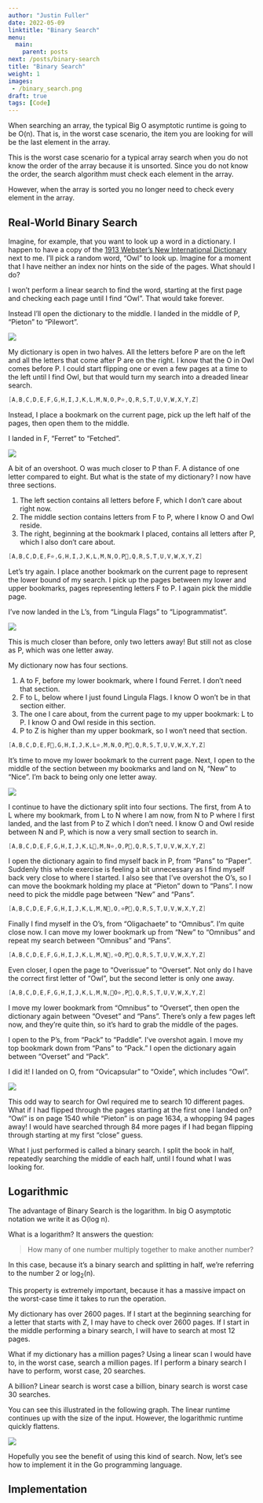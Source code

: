 ```yaml
---
author: "Justin Fuller"
date: 2022-05-09
linktitle: "Binary Search"
menu:
  main:
    parent: posts
next: /posts/binary-search
title: "Binary Search"
weight: 1
images:
 - /binary_search.png
draft: true
tags: [Code]
--- 
```


When searching an array, the typical Big O asymptotic runtime is going to be O(n). That is, in the worst case scenario, the item you are looking for will be the last element in the array. 

<!--more-->

This is the worst case scenario for a typical array search when you do not know the order of the array because it is unsorted. Since you do not know the order, the search algorithm must check each element in the array.

However, when the array is sorted you no longer need to check every element in the array. 

## Real-World Binary Search
Imagine, for example, that you want to look up a word in a dictionary. I happen to have a copy of the [1913 Webster’s New International Dictionary](https://jsomers.net/blog/dictionary) next to me. I’ll pick a random word, “Owl” to look up. Imagine for a moment that I have neither an index nor hints on the side of the pages. What should I do?

I won’t perform a linear search to find the word, starting at the first page and checking each page until I find “Owl”. That would take forever.

Instead I’ll open the dictionary to the middle. I landed in the middle of P, “Pieton” to “Pilewort”. 

![](/binary_search/1.png)

My dictionary is open in two halves. All the letters before P are on the left and all the letters that come after P are on the right. I know that the O in Owl comes before P. I could start flipping one or even a few pages at a time to the left until I find Owl, but that would turn my search into a dreaded linear search.

```go
[A,B,C,D,E,F,G,H,I,J,K,L,M,N,O,P⭐,Q,R,S,T,U,V,W,X,Y,Z]
```

Instead, I place a bookmark on the current page, pick up the left half of the pages, then open them to the middle.

I landed in F, “Ferret” to “Fetched”. 

![](/binary_search/2.png)

A bit of an overshoot. O was much closer to P than F. A distance of one letter compared to eight. But what is the state of my dictionary? I now have three sections. 

1. The left section contains all letters before F, which I don’t care about right now. 
2. The middle section contains letters from F to P, where I know O and Owl reside.
3. The right, beginning at the bookmark I placed, contains all letters after P, which I also don’t care about.

```go
[A,B,C,D,E,F⭐,G,H,I,J,K,L,M,N,O,P🔖,Q,R,S,T,U,V,W,X,Y,Z]
```

Let’s try again. I place another bookmark on the current page to represent the lower bound of my search. I pick up the pages between my lower and upper bookmarks, pages representing letters F to P. I again pick the middle page.

I’ve now landed in the L’s, from “Lingula Flags” to “Lipogrammatist”. 

![](/binary_search/3.png)

This is much closer than before, only two letters away! But still not as close as P, which was one letter away. 

My dictionary now has four sections. 

1. A to F, before my lower bookmark, where I found Ferret. I don’t need that section. 
2. F to L, below where I just found Lingula Flags. I know O won’t be in that section either. 
3. The one I care about, from the current page to my upper bookmark: L to P. I know O and Owl reside in this section.
4. P to Z is higher than my upper bookmark, so I won’t need that section. 

```go
[A,B,C,D,E,F🔖,G,H,I,J,K,L⭐,M,N,O,P🔖,Q,R,S,T,U,V,W,X,Y,Z]
```

It’s time to move my lower bookmark to the current page. Next, I open to the middle of the section between my bookmarks and land on N, “New” to “Nice”. I’m back to being only one letter away.

![](/binary_search/4.png)

I continue to have the dictionary split into four sections. The first, from A to L where my bookmark, from L to N where I am now, from N to P where I first landed, and the last from P to Z which I don’t need. I know O and Owl reside between N and P, which is now a very small section to search in.

```go
[A,B,C,D,E,F,G,H,I,J,K,L🔖,M,N⭐,O,P🔖,Q,R,S,T,U,V,W,X,Y,Z]
```

I open the dictionary again to find myself back in P, from “Pans” to “Paper”. Suddenly this whole exercise is feeling a bit unnecessary as I find myself back very close to where I started. I also see that I’ve overshot the O’s, so I can move the bookmark holding my place at “Pieton” down to “Pans”. I now need to pick the middle page between “New” and “Pans”. 

```go
[A,B,C,D,E,F,G,H,I,J,K,L,M,N🔖,O,⭐P🔖,Q,R,S,T,U,V,W,X,Y,Z]
```

Finally I find myself in the O’s, from “Oligachaete” to “Omnibus”. I’m quite close now. I can move my lower bookmark up from “New” to “Omnibus” and repeat my search between “Omnibus” and “Pans”.

```go
[A,B,C,D,E,F,G,H,I,J,K,L,M,N🔖,⭐O,P🔖,Q,R,S,T,U,V,W,X,Y,Z]
```

Even closer, I open the page to “Overissue” to “Overset”. Not only do I have the correct first letter of “Owl”, but the second letter is only one away.

```go
[A,B,C,D,E,F,G,H,I,J,K,L,M,N,🔖O⭐,P🔖,Q,R,S,T,U,V,W,X,Y,Z]
```

I move my lower bookmark from “Omnibus” to “Overset”, then open the dictionary again between “Oveset” and “Pans”. There’s only a few pages left now, and they’re quite thin, so it’s hard to grab the middle of the pages.

I open to the P’s, from “Pack” to “Paddle”. I’ve overshot again. I move my top bookmark down from “Pans” to “Pack.”  I open the dictionary again between “Overset” and “Pack”.

I did it! I landed on O, from “Ovicapsular” to “Oxide”, which includes “Owl”.

![](/binary_search/5.png)

This odd way to search for Owl required me to search 10 different pages. What if I had flipped through the pages starting at the first one I landed on? “Owl” is on page 1540 while “Pieton” is on page 1634, a whopping 94 pages away! I would have searched through 84 more pages if I had began flipping through starting at my first “close” guess.

What I just performed is called a binary search. I split the book in half, repeatedly searching the middle of each half, until I found what I was looking for.

## Logarithmic

The advantage of Binary Search is the logarithm. In big O asymptotic notation we write it as O(log n). 

What is a logarithm? It answers the question:

> How many of one number multiply together to make another number?

In this case, because it’s a binary search and splitting in half, we’re referring to the number 2 or log<sub>2</sub>(n). 

This property is extremely important, because it has a massive impact on the worst-case time it takes to run the operation.

My dictionary has over 2600 pages. If I start at the beginning searching for a letter that starts with Z, I may have to check over 2600 pages. If I start in the middle performing a binary search, I will have to search at most 12 pages.

What if my dictionary has a million pages? Using a linear scan I would have to, in the worst case, search a million pages. If I perform a binary search I have to perform, worst case, 20 searches.

A billion? Linear search is worst case a billion, binary search is worst case 30 searches.

You can see this illustrated in the following graph. The linear runtime continues up with the size of the input. However, the logarithmic runtime quickly flattens.

![](/binary_search/graph.png)

Hopefully you see the benefit of using this kind of search. Now, let’s see how to implement it in the Go programming language.

## Implementation

